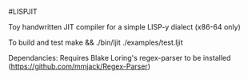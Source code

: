 #LISPJIT

Toy handwritten JIT compiler for a simple LISP-y dialect (x86-64 only)

To build and test
make && ./bin/ljit ./examples/test.ljit

Dependancies:
Requires Blake Loring's regex-parser to be installed (https://github.com/mmjack/Regex-Parser)
